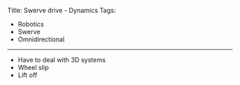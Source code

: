 Title: Swerve drive - Dynamics
Tags:

- Robotics
- Swerve
- Omnidirectional

---

- Have to deal with 3D systems
- Wheel slip
- Lift off
